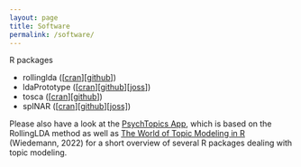 ```yaml
---
layout: page
title: Software
permalink: /software/
---
```


R packages
* rollinglda ([[cran](https://cran.r-project.org/package=rollinglda)][[github](https://github.com/JonasRieger/rollinglda)])
* ldaPrototype ([[cran](https://cran.r-project.org/package=ldaPrototype)][[github](https://github.com/JonasRieger/ldaPrototype)][[joss](https://doi.org/10.21105/joss.02181)])
* tosca ([[cran](https://cran.r-project.org/package=tosca)][[github](https://github.com/Docma-TU/tosca)])
* spINAR ([[cran](https://cran.r-project.org/package=spINAR)][[github](https://github.com/MFaymon/spINAR)][[joss]](https://doi.org/10.21105/joss.05386))

Please also have a look at the [PsychTopics App](http://psychtopics.org/), which is based on the RollingLDA method as well as [The World of Topic Modeling in R](https://doi.org/10.5771/1615-634X-2022-3-286) (Wiedemann, 2022) for a short overview of several R packages dealing with topic modeling.
